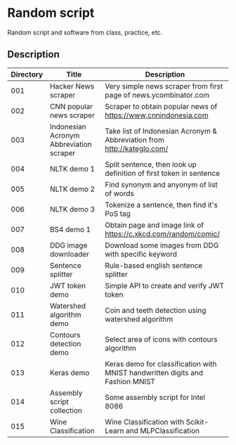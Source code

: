 # Random script

Random script and software from class, practice, etc.

## Description

| Directory | Title                                   | Description                                                                   |
| --------- | --------------------------------------- | ----------------------------------------------------------------------------- |
| 001       | Hacker News scraper                     | Very simple news scraper from first page of news.ycombinator.com              |
| 002       | CNN popular news scraper                | Scraper to obtain popular news of https://www.cnnindonesia.com                |
| 003       | Indonesian Acronym Abbreviation scraper | Take list of Indonesian Acronym & Abbreviation from http://kateglo.com/       |
| 004       | NLTK demo 1                             | Split sentence, then look up definition of first token in sentence            |
| 005       | NLTK demo 2                             | Find synonym and anyonym of list of words                                     |
| 006       | NLTK demo 3                             | Tokenize a sentence, then find it's PoS tag                                   |
| 007       | BS4 demo 1                              | Obtain page and image link of https://c.xkcd.com/random/comic/                |
| 008       | DDG image downloader                    | Download some images from DDG with specific keyword                           |
| 009       | Sentence splitter                       | Rule-based english sentence splitter                                          |
| 010       | JWT token demo                          | Simple API to create and verify JWT token                                     |
| 011       | Watershed algorithm demo                | Coin and teeth detection using watershed algorithm                            |
| 012       | Contours detection demo                 | Select area of icons with contours algorithm                                  |
| 013       | Keras demo                              | Keras demo for classification with MNIST handwritten digits and Fashion MNIST |
| 014       | Assembly script collection              | Some assembly script for Intel 8086                                           |
| 015       | Wine Classification                     | Wine Classification with Scikit-Learn and MLPClassification                   |
